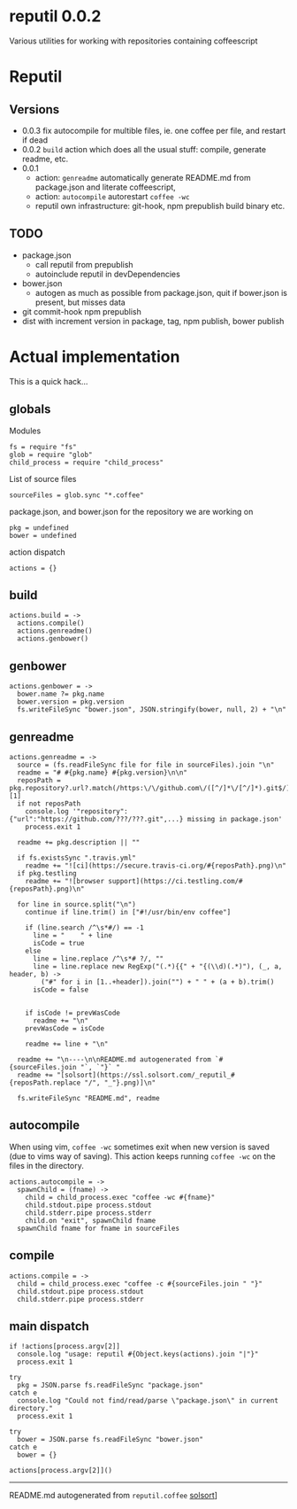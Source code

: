# reputil 0.0.2

Various utilities for working with repositories containing coffeescript
# Reputil

## Versions

- 0.0.3 fix autocompile for multible files, ie. one coffee per file, and restart if dead
- 0.0.2 `build` action which does all the usual stuff: compile, generate readme, etc.
- 0.0.1 
  - action: `genreadme` automatically generate README.md from package.json and literate coffeescript, 
  - action: `autocompile` autorestart `coffee -wc`
  - reputil own infrastructure: git-hook, npm prepublish build binary etc.

## TODO

- package.json
  - call reputil from prepublish
  - autoinclude reputil in devDependencies
- bower.json
  - autogen as much as possible from package.json, quit if bower.json is present, but misses data
- git commit-hook npm prepublish
- dist with increment version in package, tag, npm publish, bower publish 

# Actual implementation

This is a quick hack...

    

## globals

Modules

    fs = require "fs"
    glob = require "glob"
    child_process = require "child_process"
    

List of source files

    sourceFiles = glob.sync "*.coffee"
    

package.json, and bower.json for the repository we are working on

    pkg = undefined
    bower = undefined
    

action dispatch

    actions = {}
    

## build

    
    actions.build = ->
      actions.compile()
      actions.genreadme()
      actions.genbower()
    

## genbower

    actions.genbower = ->
      bower.name ?= pkg.name
      bower.version = pkg.version
      fs.writeFileSync "bower.json", JSON.stringify(bower, null, 2) + "\n"
    

## genreadme

    actions.genreadme = ->
      source = (fs.readFileSync file for file in sourceFiles).join "\n"
      readme = "# #{pkg.name} #{pkg.version}\n\n"
      reposPath = pkg.repository?.url?.match(/https:\/\/github.com\/([^/]*\/[^/]*).git$/)?[1]
      if not reposPath
        console.log '"repository":{"url":"https://github.com/???/???.git",...} missing in package.json'
        process.exit 1
    
      readme += pkg.description || ""
    
      if fs.existsSync ".travis.yml"
        readme += "![ci](https://secure.travis-ci.org/#{reposPath}.png)\n"
      if pkg.testling
        readme += "![browser support](https://ci.testling.com/#{reposPath}.png)\n"
    
      for line in source.split("\n")
        continue if line.trim() in ["#!/usr/bin/env coffee"]
    
        if (line.search /^\s*#/) == -1
          line = "    " + line
          isCode = true
        else
          line = line.replace /^\s*# ?/, ""
          line = line.replace new RegExp("(.*){{" + "{(\\d)(.*)"), (_, a, header, b) ->
            ("#" for i in [1..+header]).join("") + " " + (a + b).trim()
          isCode = false
    
    
        if isCode != prevWasCode
          readme += "\n"
        prevWasCode = isCode
    
        readme += line + "\n"
    
      readme += "\n----\n\nREADME.md autogenerated from `#{sourceFiles.join "`, `"}` "
      readme += "[solsort](https://ssl.solsort.com/_reputil_#{reposPath.replace "/", "_"}.png)]\n"
    
      fs.writeFileSync "README.md", readme
    

## autocompile

When using vim, `coffee -wc` sometimes exit when new version is saved (due to vims way of saving). This action keeps running `coffee -wc` on the files in the directory.


    actions.autocompile = ->
      spawnChild = (fname) ->
        child = child_process.exec "coffee -wc #{fname}"
        child.stdout.pipe process.stdout
        child.stderr.pipe process.stderr
        child.on "exit", spawnChild fname
      spawnChild fname for fname in sourceFiles
    
    

## compile


    actions.compile = ->
      child = child_process.exec "coffee -c #{sourceFiles.join " "}"
      child.stdout.pipe process.stdout
      child.stderr.pipe process.stderr
    
    

## main dispatch

    if !actions[process.argv[2]]
      console.log "usage: reputil #{Object.keys(actions).join "|"}"
      process.exit 1
    
    try
      pkg = JSON.parse fs.readFileSync "package.json"
    catch e
      console.log "Could not find/read/parse \"package.json\" in current directory."
      process.exit 1
    
    try
      bower = JSON.parse fs.readFileSync "bower.json"
    catch e
      bower = {}
    
    actions[process.argv[2]]()
    

----

README.md autogenerated from `reputil.coffee` [solsort](https://ssl.solsort.com/_reputil_rasmuserik_reputil.png)]
